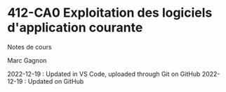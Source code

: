 # 412-CA0 Exploitation des logiciels d'application courante 

Notes de cours

Marc Gagnon

2022-12-19 : Updated in VS Code, uploaded through Git on GitHub
2022-12-19 : Updated on GitHub 
